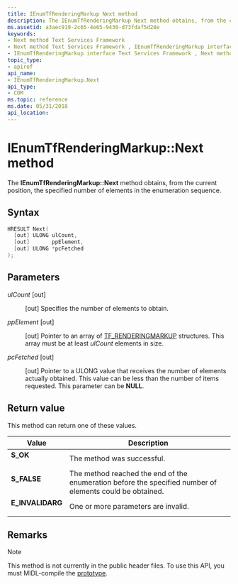 ```yaml
---
title: IEnumTfRenderingMarkup Next method
description: The IEnumTfRenderingMarkup Next method obtains, from the current position, the specified number of elements in the enumeration sequence.
ms.assetid: a3aec919-2c65-4e65-9430-d73fdaf5d28e
keywords:
- Next method Text Services Framework
- Next method Text Services Framework , IEnumTfRenderingMarkup interface
- IEnumTfRenderingMarkup interface Text Services Framework , Next method
topic_type:
- apiref
api_name:
- IEnumTfRenderingMarkup.Next
api_type:
- COM
ms.topic: reference
ms.date: 05/31/2018
api_location: 
---
```


# IEnumTfRenderingMarkup::Next method

The **IEnumTfRenderingMarkup::Next** method obtains, from the current position, the specified number of elements in the enumeration sequence.

## Syntax


```C++
HRESULT Next(
  [out] ULONG ulCount,
  [out]       ppElement,
  [out] ULONG *pcFetched
);
```



## Parameters

<dl> <dt>

*ulCount* \[out\]
</dt> <dd>

\[out\] Specifies the number of elements to obtain.

</dd> <dt>

*ppElement* \[out\]
</dt> <dd>

\[out\] Pointer to an array of [TF\_RENDERINGMARKUP](https://docs.microsoft.com/windows/desktop/TSF/tf-renderingmarkup) structures. This array must be at least *ulCount* elements in size.

</dd> <dt>

*pcFetched* \[out\]
</dt> <dd>

\[out\] Pointer to a ULONG value that receives the number of elements actually obtained. This value can be less than the number of items requested. This parameter can be **NULL**.

</dd> </dl>

## Return value

This method can return one of these values.



| Value                                                                                        | Description                                                                                                         |
|----------------------------------------------------------------------------------------------|---------------------------------------------------------------------------------------------------------------------|
| <dl> <dt>**S\_OK**</dt> </dl>         | The method was successful.<br/>                                                                               |
| <dl> <dt>**S\_FALSE**</dt> </dl>      | The method reached the end of the enumeration before the specified number of elements could be obtained.<br/> |
| <dl> <dt>**E\_INVALIDARG**</dt> </dl> | One or more parameters are invalid.<br/>                                                                      |



 

## Remarks

> [!Note]  
> This method is not currently in the public header files. To use this API, you must MIDL-compile the [prototype](prototypes.md).

 

 

 






